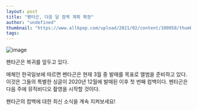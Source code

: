 ```yaml
---
layout: post
title: "펜타곤, 다음 달 컴백 계획 확정"
author: "undefined"
thumbnail: "https://www.allkpop.com/upload/2021/02/content/100058/thumb/1612936728-1611797224-20210127-pentagon.jpg"
tags: 
---
```



![image](https://www.allkpop.com/upload/2021/02/content/100058/1612936728-1611797224-20210127-pentagon.jpg)

펜타곤은 복귀를 앞두고 있다.

매체인 한국일보에 따르면 펜타곤은 현재 3월 중 발매를 목표로 앨범을 준비하고 있다. 이것은 그들의 특별한 싱글이 2020년 12월에 발매된 이후 첫 번째 컴백이다. 펜타곤은 다음 주에 뮤직비디오 촬영을 시작할 것이다.

펜타곤의 컴백에 대한 최신 소식을 계속 지켜보세요!